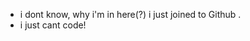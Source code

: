 - i dont know, why i'm in here(?) i just joined to Github .
- i just cant code!

<!---
LtAkmal/LtAkmal is a ✨ special ✨ repository because its `README.md` (this file) appears on your GitHub profile.
You can click the Preview link to take a look at your changes.
--->
